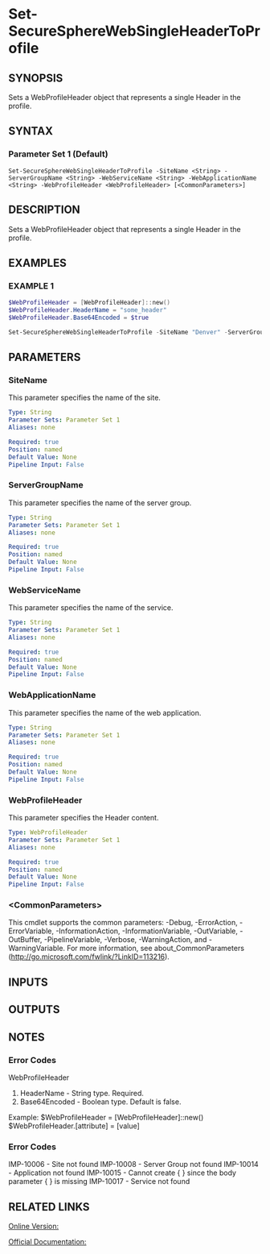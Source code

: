 ﻿# Set-SecureSphereWebSingleHeaderToProfile

## SYNOPSIS
Sets a WebProfileHeader object that represents a single Header in the profile.

## SYNTAX

### Parameter Set 1 (Default)
```
Set-SecureSphereWebSingleHeaderToProfile -SiteName <String> -ServerGroupName <String> -WebServiceName <String> -WebApplicationName <String> -WebProfileHeader <WebProfileHeader> [<CommonParameters>]
```

## DESCRIPTION
Sets a WebProfileHeader object that represents a single Header in the profile.

## EXAMPLES

### EXAMPLE 1

```powershell
$WebProfileHeader = [WebProfileHeader]::new()
$WebProfileHeader.HeaderName = "some_header"
$WebProfileHeader.Base64Encoded = $true

Set-SecureSphereWebSingleHeaderToProfile -SiteName "Denver" -ServerGroupName "HR-Prod" -WebServiceName "ODS-WebService" -WebApplicationName "Official-Website" -WebProfileHeader $WebProfileHeader
```

## PARAMETERS

### SiteName
This parameter specifies the name of the site.

```yaml
Type: String
Parameter Sets: Parameter Set 1
Aliases: none

Required: true
Position: named
Default Value: None
Pipeline Input: False
```

### ServerGroupName
This parameter specifies the name of the server group.

```yaml
Type: String
Parameter Sets: Parameter Set 1
Aliases: none

Required: true
Position: named
Default Value: None
Pipeline Input: False
```

### WebServiceName
This parameter specifies the name of the service.

```yaml
Type: String
Parameter Sets: Parameter Set 1
Aliases: none

Required: true
Position: named
Default Value: None
Pipeline Input: False
```

### WebApplicationName
This parameter specifies the name of the web application.

```yaml
Type: String
Parameter Sets: Parameter Set 1
Aliases: none

Required: true
Position: named
Default Value: None
Pipeline Input: False
```

### WebProfileHeader
This parameter specifies the Header content.

```yaml
Type: WebProfileHeader
Parameter Sets: Parameter Set 1
Aliases: none

Required: true
Position: named
Default Value: None
Pipeline Input: False
```

### \<CommonParameters\>
This cmdlet supports the common parameters: -Debug, -ErrorAction, -ErrorVariable, -InformationAction, -InformationVariable, -OutVariable, -OutBuffer, -PipelineVariable, -Verbose, -WarningAction, and -WarningVariable. For more information, see about_CommonParameters (http://go.microsoft.com/fwlink/?LinkID=113216).

## INPUTS

## OUTPUTS

## NOTES

### Error Codes
WebProfileHeader
1. HeaderName - String type. Required.
2. Base64Encoded - Boolean type. Default is false.

Example:
$WebProfileHeader = [WebProfileHeader]::new()
$WebProfileHeader.[attribute] = [value]

### Error Codes
IMP-10006 - Site not found
IMP-10008 - Server Group not found
IMP-10014 - Application not found
IMP-10015 - Cannot create { } since the body parameter { } is missing
IMP-10017 - Service not found

## RELATED LINKS

[Online Version:](https://github.com/akshinmustafayev/Documentation/MD)

[Official Documentation:](https://docs.imperva.com/bundle/v13.6-api-reference-guide/page/70190.htm)



